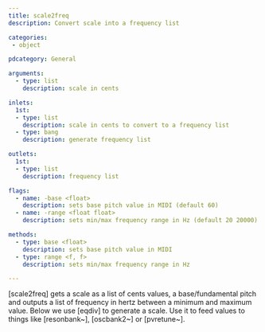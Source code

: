 ```yaml
---
title: scale2freq
description: Convert scale into a frequency list

categories:
 - object

pdcategory: General

arguments:
  - type: list
    description: scale in cents

inlets:
  1st:
  - type: list
    description: scale in cents to convert to a frequency list
  - type: bang
    description: generate frequency list

outlets:
  1st:
  - type: list
    description: frequency list

flags:
  - name: -base <float>
    description: sets base pitch value in MIDI (default 60)
  - name: -range <float float>
    description: sets min/max frequency range in Hz (default 20 20000)

methods:
  - type: base <float>
    description: sets base pitch value in MIDI
  - type: range <f, f>
    description: sets min/max frequency range in Hz

---
```


[scale2freq] gets a scale as a list of cents values, a base/fundamental pitch and outputs a list of frequency in hertz between a minimum and maximum value. Below we use [eqdiv] to generate a scale. Use it to feed values to things like [resonbank~], [oscbank2~] or [pvretune~].

